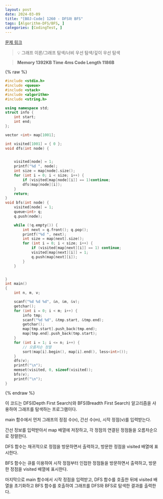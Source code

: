 ```yaml
---
layout: post
date: 2024-03-09
title: "[BOJ-Code] 1260 - DFS와 BFS"
tags: [Algorithm-DFS/BFS, ]
categories: [CodingTest, ]
---
```


[문제 링크](https://www.acmicpc.net/problem/1260)


> 💡 그래프 이론/그래프 탐색/너비 우선 탐색/깊이 우선 탐색


> **Memory   1392KB                                   Time   4ms                               Code Length   1186B**



{% raw %}
```c++
#include <stdio.h>
#include <queue>
#include <stack>
#include <algorithm>
#include <string.h>

using namespace std;
struct info {
	int start;
	int end;
};

vector <int> map[1001];

int visited[1001] = { 0 };
void dfs(int node) {
	

	visited[node] = 1;
	printf("%d ", node);
	int size = map[node].size();
	for (int i = 0; i < size; i++) {
		if (visited[map[node][i]] == 1)continue;
		dfs(map[node][i]);
	}
	return;
}
void bfs(int node) {
	visited[node] = 1;
	queue<int> q;
	q.push(node);

	while (!q.empty()) {
		int next = q.front(); q.pop();
		printf("%d ", next);
		int size = map[next].size();
		for (int i = 0; i < size; i++) {
			if (visited[map[next][i]] == 1) continue;
			visited[map[next][i]] = 1;
			q.push(map[next][i]);
		}
	}


}
int main()
{
	int n, m, v;

	scanf("%d %d %d", &n, &m, &v);
	getchar();
	for (int i = 0; i < m; i++) {
		info tmp;
		scanf("%d %d", &tmp.start, &tmp.end);
		getchar();
		map[tmp.start].push_back(tmp.end);
		map[tmp.end].push_back(tmp.start);
	}
	for (int i = 1; i <= n; i++) {
		// 오름차순 정렬
		sort(map[i].begin(), map[i].end(), less<int>());
	}
	dfs(v);
	printf("\n");
	memset(visited, 0, sizeof(visited));
	bfs(v);
	printf("\n");
}
```
{% endraw %}



이 코드는 DFS(Depth First Search)와 BFS(Breadth First Search) 알고리즘을 사용하여 그래프를 탐색하는 프로그램이다.

main 함수에서 먼저 그래프의 정점 수(n), 간선 수(m), 시작 정점(v)를 입력받는다.

간선 정보를 입력받아서 map 배열에 저장하고, 각 정점의 연결된 정점들을 오름차순으로 정렬한다.

DFS 함수는 재귀적으로 정점을 방문하면서 출력하고, 방문한 정점을 visited 배열에 표시한다.

BFS 함수는 큐를 이용하여 시작 정점부터 인접한 정점들을 방문하면서 출력하고, 방문한 정점을 visited 배열에 표시한다.

마지막으로 main 함수에서 시작 정점을 입력받고, DFS 함수를 호출한 뒤에 visited 배열을 초기화하고 BFS 함수를 호출하여 그래프를 DFS와 BFS로 탐색한 결과를 출력한다.

